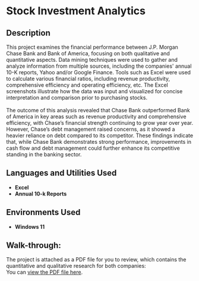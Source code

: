 <h1>Stock Investment Analytics</h1>

<h2>Description</h2>

This project examines the financial performance between J.P. Morgan Chase Bank and Bank of America, focusing on both qualitative and quantitative aspects. Data mining techniques were used to gather and analyze information from multiple sources, including the companies' annual 10-K reports, Yahoo and/or Google Finance. Tools such as Excel were used to calculate various financial ratios, including revenue productivity, comprehensive efficiency and operating efficiency, etc. The Excel screenshots illustrate how the data was input and visualized for concise interpretation and comparison prior to purchasing stocks.
<br /><br />
The outcome of this analysis revealed that Chase Bank outperformed Bank of America in key areas such as revenue productivity and comprehensive efficiency, with Chase’s financial strength continuing to grow year over year. However, Chase’s debt management raised concerns, as it showed a heavier reliance on debt compared to its competitor. These findings indicate that, while Chase Bank demonstrates strong performance, improvements in cash flow and debt management could further enhance its competitive standing in the banking sector.
<br />


<h2>Languages and Utilities Used</h2>

- <b>Excel</b>
- <b>Annual 10-k Reports</b>


<h2>Environments Used </h2>

- <b>Windows 11</b>

<h2>Walk-through:</h2>

The project is attached as a PDF file for you to review, which contains the quantitative and qualitative research for both companies: <br/>
You can [view the PDF file here](jpm%20vs%20boa%20investment%20analytics.pdf).
<br />
